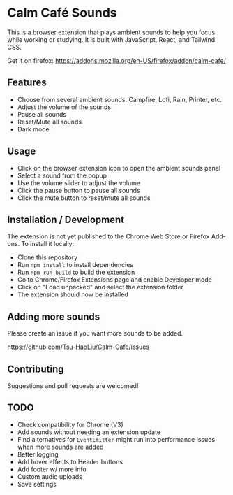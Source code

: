 # Calm Café Sounds

This is a browser extension that plays ambient sounds to help you focus while working or studying. It is built with JavaScript, React, and Tailwind CSS.

Get it on firefox: https://addons.mozilla.org/en-US/firefox/addon/calm-cafe/

## Features

- Choose from several ambient sounds: Campfire, Lofi, Rain, Printer, etc.
- Adjust the volume of the sounds
- Pause all sounds
- Reset/Mute all sounds
- Dark mode 

## Usage

- Click on the browser extension icon to open the ambient sounds panel
- Select a sound from the popup
- Use the volume slider to adjust the volume
- Click the pause button to pause all sounds
- Click the mute button to reset/mute all sounds

## Installation / Development

The extension is not yet published to the Chrome Web Store or Firefox Add-ons. To install it locally:

- Clone this repository
- Run `npm install` to install dependencies
- Run `npm run build` to build the extension
- Go to Chrome/Firefox Extensions page and enable Developer mode
- Click on "Load unpacked" and select the extension folder
- The extension should now be installed

## Adding more sounds

Please create an issue if you want more sounds to be added.

https://github.com/Tsu-HaoLiu/Calm-Cafe/issues


## Contributing

Suggestions and pull requests are welcomed!


## TODO
- Check compatibility for Chrome (V3)
- Add sounds without needing an extension update
- Find alternatives for `EventEmitter` might run into performance issues when more sounds are added
- Better logging
- Add hover effects to Header buttons
- Add footer w/ more info
- Custom audio uploads
- Save settings
